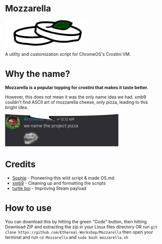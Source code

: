 # Mozzarella
![Mozzarella Logo](assets/mozz.png)

A utility and customization script for ChromeOS's Crostini VM.


# Why the name?
**Mozzarella is a popular topping for crostini that makes it taste better.** 

However, this does not mean it was the only name idea we had. xmb9 couldn't find ASCII art of mozzarella cheese, only pizza, leading to this bright idea.

![nameitpizza](assets/pizza.png)

# Credits
- [Sophie](https://github.com/sophiaasophieee) - Pioneering this wild script & made OS.md
- [xmb9](https://github.com/EnterTheVoid-x86) - Cleaning up and formatting the scripts
- [turtle boi](https://github.com/Turtlecodez) - Improving Steam payload

# How to use
You can download this by hitting the green "Code" button, then hitting Download ZIP and extracting the zip in your Linux files directory
OR
run ``git clone https://github.com/Ethereal-Workshop/Mozzarella``
then open your terminal and run
``cd Mozzarella``
and
``sudo bash mozzarella.sh``

